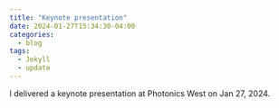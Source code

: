```yaml
---
title: "Keynote presentation"
date: 2024-01-27T15:34:30-04:00
categories:
  - blog
tags:
  - Jekyll
  - update
---
```


I delivered a keynote presentation at Photonics West on Jan 27, 2024.